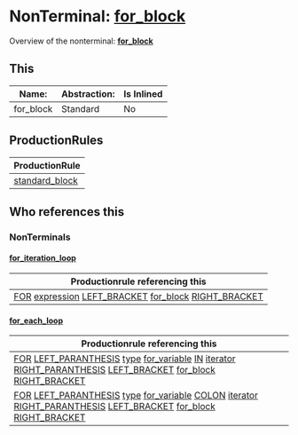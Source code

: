 # NonTerminal: **[for_block](./for_block.md)**

Overview of the nonterminal: **[for_block](./for_block.md)**



## This

| Name:                | Abstraction:    | Is Inlined |
| -------------------- | --------------- | ---------- |
| for_block | Standard | No |



## ProductionRules

| ProductionRule |
| ---- |
| [standard_block](./standard_block.md)  |




## Who references this

### NonTerminals


#### [for_iteration_loop](./../Grammar/for_iteration_loop.md)

| Productionrule referencing this                      |
| ---------------------------------------------------- |
| [FOR](./../Lexicon/FOR.md) [expression](./expression.md) [LEFT_BRACKET](./../Lexicon/LEFT_BRACKET.md) [for_block](./for_block.md) [RIGHT_BRACKET](./../Lexicon/RIGHT_BRACKET.md)  |


#### [for_each_loop](./../Grammar/for_each_loop.md)

| Productionrule referencing this                      |
| ---------------------------------------------------- |
| [FOR](./../Lexicon/FOR.md) [LEFT_PARANTHESIS](./../Lexicon/LEFT_PARANTHESIS.md) [type](./type.md) [for_variable](./for_variable.md) [IN](./../Lexicon/IN.md) [iterator](./iterator.md) [RIGHT_PARANTHESIS](./../Lexicon/RIGHT_PARANTHESIS.md) [LEFT_BRACKET](./../Lexicon/LEFT_BRACKET.md) [for_block](./for_block.md) [RIGHT_BRACKET](./../Lexicon/RIGHT_BRACKET.md)  |
| [FOR](./../Lexicon/FOR.md) [LEFT_PARANTHESIS](./../Lexicon/LEFT_PARANTHESIS.md) [type](./type.md) [for_variable](./for_variable.md) [COLON](./../Lexicon/COLON.md) [iterator](./iterator.md) [RIGHT_PARANTHESIS](./../Lexicon/RIGHT_PARANTHESIS.md) [LEFT_BRACKET](./../Lexicon/LEFT_BRACKET.md) [for_block](./for_block.md) [RIGHT_BRACKET](./../Lexicon/RIGHT_BRACKET.md)  |



